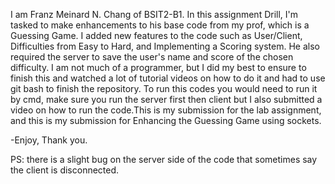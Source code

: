 I am Franz Meinard N. Chang of BSIT2-B1. In this assignment Drill, I'm tasked to make enhancements to his base code from my prof, which is a Guessing Game. I added new features to the code such as User/Client, Difficulties from Easy to Hard, and Implementing a Scoring system. He also required the server to save the user's name and score of the chosen difficulty. I am not much of a programmer, but I did my best to ensure to finish this and watched a lot of tutorial videos on how to do it and had to use git bash to finish the repository. To run this codes you would need to run it by cmd, make sure you run the server first then client but I also submitted a video on how to run the code.This is my submission for the lab assignment, and this is my submission for Enhancing the Guessing Game using sockets.

-Enjoy, Thank you.

PS: there is a slight bug on the server side of the code that sometimes say the client is disconnected.